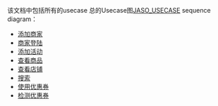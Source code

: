 该文档中包括所有的usecase
总的Usecase图[JASO_USECASE]
sequence diagram：
- [添加商家]
- [商家登陆]
- [添加活动]
- [查看商品]
- [查看店铺]
- [搜索]
- [使用优惠券]
- [检测优惠券]

[JASO_USECASE]:https://www.processon.com/view/link/54a298bee4b011a75be4de58
[添加商家]:https://www.processon.com/diagraming/54a4f15de4b0afd11bb3d6a6
[商家登陆]:http://www.processon.com/view/link/54a4ff0be4b006bb55ac75fb
[添加活动]:http://www.processon.com/view/link/54a4ff30e4b0afd11bb3ebbe
[查看商品]:http://www.processon.com/view/link/54a4ff48e4b0afd11bb3ebe3
[查看店铺]:http://www.processon.com/view/link/54a4ff60e4b006bb55ac7673
[搜索]:http://www.processon.com/view/link/54a4ff6fe4b0afd11bb3ec22
[使用优惠券]:http://www.processon.com/view/link/54a4ff7ee4b006bb55ac769e
[检测优惠券]:http://www.processon.com/view/link/54a4ff8ee4b006bb55ac76c7
